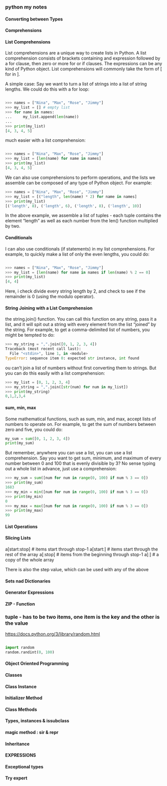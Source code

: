 ### python my notes

#### Converting between Types

#### Comprehensions

#### List Comprehensions

List comprehensions are a unique way to create lists in Python. A list comprehension consists of brackets containing and expression followed by a for clause, then zero or more for or if clauses. The expressions can be any kind of Python object. List comprehensions will commonly take the form of [<value> for <vars> in <iter>].

A simple case: Say we want to turn a list of strings into a list of string lengths. We could do this with a for loop:

```python

>>> names = ["Nina", "Max", "Rose", "Jimmy"]
>>> my_list = [] # empty list
>>> for name in names:
...     my_list.append(len(name))
...
>>> print(my_list)
[4, 3, 4, 5]

```

much easier with a list comprehension:

```python

>>> names = ["Nina", "Max", "Rose", "Jimmy"]
>>> my_list = [len(name) for name in names]
>>> print(my_list)
[4, 3, 4, 5]
```

We can also use comprehensions to perform operations, and the lists we assemble can be composed of any type of Python object. For example:

```python
>>> names = ["Nina", "Max", "Rose", "Jimmy"]
>>> my_list = [("length", len(name) * 2) for name in names]
>>> print(my_list)
[('length', 8), ('length', 6), ('length', 8), ('length', 10)]
```

In the above example, we assemble a list of tuples - each tuple contains the element “length” as well as each number from the len() function multiplied by two.

#### Conditionals

I can also use conditionals (if statements) in my list comprehensions. For example, to quickly make a list of only the even lengths, you could do:

```python

>>> names = ["Nina", "Max", "Rose", "Jimmy"]
>>> my_list = [len(name) for name in names if len(name) % 2 == 0]
>>> print(my_list)
[4, 4]
```

Here, i check divide every string length by 2, and check to see if the remainder is 0 (using the modulo operator).

#### String Joining with a List Comprehension

the string.join() function. You can call this function on any string, pass it a list, and it will spit out a string with every element from the list “joined” by the string. For example, to get a comma-delimited list of numbers, you might be tempted to do:

```python
>>> my_string = ",".join([0, 1, 2, 3, 4])
Traceback (most recent call last):
  File "<stdin>", line 1, in <module>
TypeError: sequence item 0: expected str instance, int found

```

ou can’t join a list of numbers without first converting them to strings. But you can do this easily with a list comprehension:

```python
>>> my_list = [0, 1, 2, 3, 4]
>>> my_string = ",".join([str(num) for num in my_list])
>>> print(my_string)
0,1,2,3,4

```

#### sum, min, max

Some mathematical functions, such as sum, min, and max, accept lists of numbers to operate on. For example, to get the sum of numbers between zero and five, you could do:

```python
my_sum = sum([0, 1, 2, 3, 4])
print(my_sum)
```

But remember, anywhere you can use a list, you can use a list comprehension. Say you want to get sum, minimum, and maximum of every number between 0 and 100 that is evenly divisible by 3? No sense typing out a whole list in advance, just use a comprehension:

```python
>>> my_sum = sum([num for num in range(0, 100) if num % 3 == 0])
>>> print(my_sum)
1683
>>> my_min = min([num for num in range(0, 100) if num % 3 == 0])
>>> print(my_min)
0
>>> my_max = max([num for num in range(0, 100) if num % 3 == 0])
>>> print(my_max)
99
```

#### List Operations

#### Slicing Lists

a[start:stop] # items start through stop-1
a[start:] # items start through the rest of the array
a[:stop] # items from the beginning through stop-1
a[:] # a copy of the whole array

 There is also the step value, which can be used with any of the above




#### Sets nad Dictionaries

#### Generator Expressions

#### ZIP - Function

### tuple - has to be two items, one item is the key and the other is the value

https://docs.python.org/3/library/random.html

```python

import random
random.randint(0, 100)
```

#### Object Oriented Programming

#### Classes

#### Class Instance

#### Initializer Method

#### Class Methods

#### Types, instances & issubclass

#### magic method : **sir** & **repr**

#### Inheritance

#### EXPRESSIONS

#### Exceptional types

#### Try expert

####
